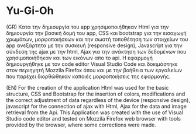 # Yu-Gi-Oh
(GR)
Κατα την δημιουργία του app χρησιμοποιήθηκαν Html για την δημιουργία την βασική δομή του app, CSS και bootstrap για την εισαγωγή
χρωμάτων, μορφοποιήσεων και την σωστή τοποθέτηση των στοιχείων του app ανεξάρτητα με την συσκευή (responsive design), Javascript 
για την σύνδεση της ajax με την html, Ajax για την ανάκτηση των δεδομένων που χρησιμοποιήθηκαν και των εικόνων απο το api.
Η εφαρμογή δημιουργήθηκε με τον code editor Visual Studio Code και δοκιμάστηκε στον περιηγητή Mozzila Firefox όπου και με την 
βοήθεια των εργαλείων που παρέχει διορθώθηκαν καποιές μορφοποιήσεις της εφαρμογής.

(EN)
For the creation of the application Html was used for the basic structure, CSS and Bootstrap for the insertion of colors, 
modifications and the correct adjustment of data regardless of the device (responsive design), javascript for the connection of 
ajax with Html, Ajax for the data and image retrieval from the Api.
This Application was created with the use of Visual Studio code editor and tested on Mozzila Firefox web browser with tools 
provided by the browser, where some corrections were made.

